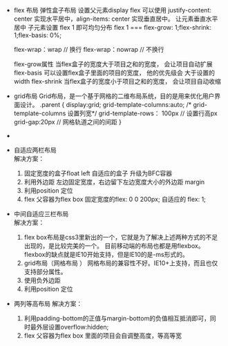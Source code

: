 - flex 布局  弹性盒子布局
  设置父元素display flex
  可以使用 justify-content: center 实现水平居中，align-items: center 实现垂直居中。 让元素垂直水平居中
  子元素设置 flex 1 即可均匀分布   flex 1   ===  flex-grow: 1;flex-shrink: 1;flex-basis: 0%;
        
  flex-wrap：wrap   // 换行
  flex-wrap：nowrap   // 不换行

  flex-grow属性 当flex盒子的宽度大于项目之和的宽度， 会让项目自动扩展
  flex-basis 可以设置flex盒子里面的项目的宽度， 他的优先级会 大于设置的width
  flex-shrink   当flex盒子的宽度小于项目之和的宽度， 会让项目自动收缩
- grid布局
Grid布局，是一个基于网格的二维布局系统，目的是用来优化用户界面设计。
  .parent {
    display:grid;
    grid-template-columns:auto;    /* grid-template-columns 设置列宽*/
    grid-template-rows： 100px // 设置行高px
    grid-gap:20px // 网格轨道之间的间距
  } 
- 







- 自适应两栏布局   
解决方案：
  1. 固定宽度的盒子float left  自适应的盒子 升级为BFC容器
  2. 利用外边距 左边固定宽度，右边留下左边宽度大小的外边距 margin
  3. 利用position 定位
  4. flex 父容器为flex box 固定宽度的flex: 0 0 200px; 自适应的 flex: 1;
- 中间自适应三栏布局  
解决方案：
  1. flex box布局是css3里新出的一个，它就是为了解决上述两种方式的不足出现的，是比较完美的一个。
      目前移动端的布局也都是用flexbox。 flexbox的缺点就是IE10开始支持，但是IE10的是-ms形式的。
  2. grid布局（网格布局 ） 网格布局的兼容性不好。IE10+上支持，而且也仅支持部分属性。
  3. 使用负外边距
  4. 利用position 定位
- 两列等高布局
解决方案：
  1. 利用padding-bottom的正值与margin-bottom的负值相互抵消即可，同时最外层设置overflow:hidden;
  2. flex 父容器为flex box 里面的项目会自调整高度，等高等宽
